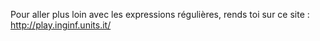 Pour aller plus loin avec les expressions régulières, rends toi sur ce site : http://play.inginf.units.it/
